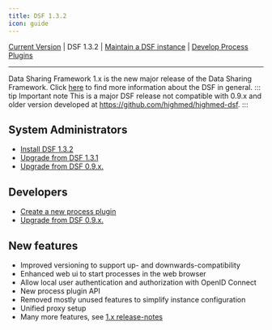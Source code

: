 ```yaml
---
title: DSF 1.3.2
icon: guide
---
```

 [Current Version](/stable/) | DSF 1.3.2 | [Maintain a DSF instance](/versions/v1.3.2/maintain/) | [Develop Process Plugins](/versions/v1.3.2/develop/)

---

Data Sharing Framework 1.x is the new major release of the Data Sharing Framework. Click [here](/introduction/) to find more information about the DSF in general.
::: tip Important note
This is a major DSF release not compatible with 0.9.x and older version developed at https://github.com/highmed/highmed-dsf.
:::

## System Administrators
- [Install DSF 1.3.2](maintain/install)
- [Upgrade from DSF 1.3.1](maintain/upgrade-from-1)
- [Upgrade from DSF 0.9.x.](maintain/upgrade-from-0)


## Developers
- [Create a new process plugin](develop/create)
- [Upgrade from DSF 0.9.x.](develop/upgrade-from-0)

## New features
- Improved versioning to support up- and downwards-compatibility
- Enhanced web ui to start processes in the web browser
- Allow local user authentication and authorization with OpenID Connect
- New process plugin API
- Removed mostly unused features to simplify instance configuration
- Unified proxy setup
- Many more features, see [1.x release-notes](https://github.com/datasharingframework/dsf/releases)


